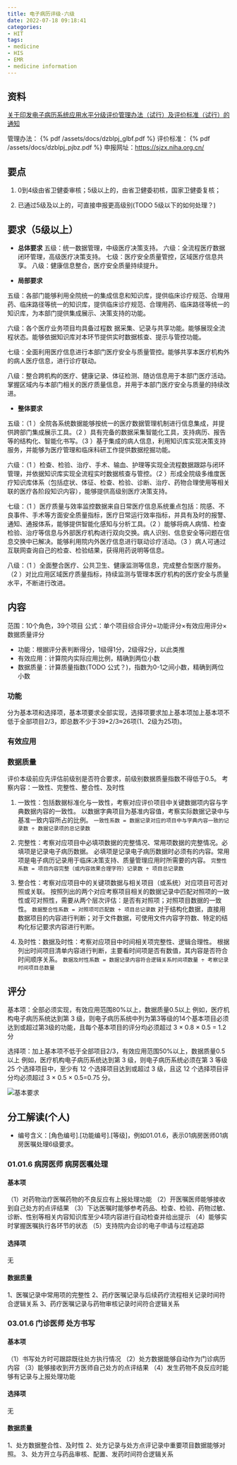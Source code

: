 ```yaml
---
title: 电子病历评级-六级
date: 2022-07-18 09:18:41
categories:
- HIT
tags:
- medicine
- HIS
- EMR
- medicine information
---
```

## 资料
[关于印发电子病历系统应用水平分级评价管理办法（试行）及评价标准（试行）的通知](http://www.gov.cn/xinwen/2018-12/09/content_5347261.htm)
<!--more-->
管理办法：
{% pdf /assets/docs/dzblpj_glbf.pdf %}
评价标准：
{% pdf /assets/docs/dzblpj_pjbz.pdf %}
申报网址：https://sjzx.niha.org.cn/
## 要点
1. 0到4级由省卫健委审核；5级以上的，由省卫健委初核，国家卫健委复核；

2. 已通过5级及以上的，可直接申报更高级别(TODO 5级以下的如何处理？)

## 要求（5级以上）
- **总体要求**
五级：统一数据管理，中级医疗决策支持。
六级：全流程医疗数据闭环管理，高级医疗决策支持。
七级：医疗安全质量管控，区域医疗信息共享。
八级：健康信息整合，医疗安全质量持续提升。

- **局部要求**

五级：各部门能够利用全院统一的集成信息和知识库，提供临床诊疗规范、合理用药、临床路径等统一的知识库，提供临床诊疗规范、合理用药、临床路径等统一的知识库，为本部门提供集成展示、决策支持的功能。

六级：各个医疗业务项目均具备过程数 据采集、记录与共享功能。能够展现全流程状态。能够依据知识库对本环节提供实时数据核查、提示与管控功能。

七级：全面利用医疗信息进行本部门医疗安全与质量管控。能够共享本医疗机构外的病人医疗信息，进行诊疗联动。

八级：整合跨机构的医疗、健康记录、体征检测、随访信息用于本部门医疗活动。掌握区域内与本部门相关的医疗质量信息，并用于本部门医疗安全与质量的持续改进。

- **整体要求**

五级：（1 ）全院各系统数据能够按统一的医疗数据管理机制进行信息集成，并提供跨部门集成展示工具。（2 ）具有完备的数据采集智能化工具，支持病历、报告等的结构化、智能化书写。（3 ）基于集成的病人信息，利用知识库实现决策支持服务，并能够为医疗管理和临床科研工作提供数据挖掘功能。

六级：（1 ）检查、检验、治疗、手术、输血、护理等实现全流程数据跟踪与闭环管理，并依据知识库实现全流程实时数据核查与管控。（2 ）形成全院级多维度医疗知识库体系（包括症状、体征、检查、检验、诊断、治疗、药物合理使用等相关联的医疗各阶段知识内容），能够提供高级别医疗决策支持。

七级：（1 ）医疗质量与效率监控数据来自日常医疗信息系统重点包括：院感、不良事件、手术等方面安全质量指标，医疗日常运行效率指标，并具有及时的报警、通知、通报体系，能够提供智能化感知与分析工具。（2 ）能够将病人病情、检查检验、治疗等信息与外部医疗机构进行双向交换。病人识别、信息安全等问题在信息交换中已解决。能够利用院内外医疗信息进行联动诊疗活动。（3 ）病人可通过互联网查询自己的检查、检验结果，获得用药说明等信息。

八级：（1 ）全面整合医疗、公共卫生、健康监测等信息，完成整合型医疗服务。（2 ）对比应用区域医疗质量指标，持续监测与管理本医疗机构的医疗安全与质量水平，不断进行改进。

## 内容
范围：10个角色，39个项目
公式：单个项目综合评分=功能评分×有效应用评分×数据质量评分
 - 功能：根据评分表判断得分，1级得1分，2级得2分，以此类推
 - 有效应用：计算院内实际应用比例，精确到两位小数
 - 数据质量：计算质量指数(TODO 公式？)，指数为0-1之间小数，精确到两位小数

### 功能
分为基本项和选择项，基本项要求全部实现，选择项要求加上基本项加上基本项不低于全部项目2/3，即总数不少于39*2/3≈26项(1、2级为25项)。

### 有效应用


### 数据质量
评价本级前应先评估前级别是否符合要求，前级别数据质量指数不得低于0.5。
考察内容：一致性、完整性、整合性、及时性
1. 一致性：包括数据标准化与一致性，考察对应评价项目中关键数据项内容与字典数据内容的一致性。
以数据字典项目为基准内容值，考察实际数据记录中与基准一致内容所占的比例。
`一致性系数 = 数据记录对应的项目中与字典内容一致的记录数 ÷ 数据记录项的总记录数`

2. 完整性：考察对应项目中必填项数据的完整情况、常用项数据的完整情况。必填项是记录电子病历数据。
必填项是记录电子病历数据时必须有的内容。常用项是电子病历记录用于临床决策支持、质量管理应用时所需要的内容。
`完整性系数 = 项目内容完整（或内容效果合理字符）记录数 ÷ 项目总记录数`

3. 整合性：考察对应项目中的关键项数据与相关项目（或系统）对应项目可否对照或关联。
按照列出的两个对应考察项目相关的数据记录中匹配对照项的一致性或可对照性，需要从两个层次评估：是否有对照项；对照项目数据的一致性。
`数据整合性系数 = 对照项可匹配数 ÷ 项目总记录数`
对于结构化数据，直接用数据项目的内容进行判断；对于文件数据，可使用文件内容字符数、特定的结构化标记要求内容进行判断。

4. 及时性：数据及时性：考察对应项目中时间相关项完整性、逻辑合理性。
根据列出时间项目清单内容进行判断，主要看时间项是否有数值，其内容是否符合时间顺序关系。 
`数据及时性系数 = 数据记录内容符合逻辑关系时间项数量 ÷ 考察记录时间项目总数量`

## 评分
基本项：全部必须实现，有效应用范围80%以上，数据质量0.5以上
 例如，医疗机构电子病历系统达到第 3 级，则电子病历系统中列为第3等级的14个基本项目必须达到或超过第3级的功能，且每个基本项目的评分均必须超过 3 × 0.8 × 0.5 = 1.2 分

选择项：加上基本项不低于全部项目2/3，有效应用范围50%以上，数据质量0.5以上
 例如，医疗机构电子病历系统达到第 3 级，则电子病历系统必须在第 3 等级 25 个选择项目中，至少有 12 个选择项目达到或超过 3 级，且这 12 个选择项目评分均必须超过 3 × 0.5 × 0.5=0.75 分。

![基本要求](/images/blpj_zdyq.png)

## 分工解读(个人)
- 编号含义：[角色编号].[功能编号].[等级]，例如01.01.6，表示01病房医师01病房医嘱处理6级要求。
### 01.01.6 病房医师 病房医嘱处理
#### 基本项
（1）对药物治疗医嘱药物的不良反应有上报处理功能
（2）开医嘱医师能够接收到自己处方的点评结果
（3）下达医嘱时能够参考药品、检查、检验、药物过敏、诊断、性别等相关内容知识库至少4项内容进行自动检查并给出提示
（4）能够实时掌握医嘱执行各环节的状态
（5）支持院内会诊的电子申请与过程追踪

#### 选择项
无

#### 数据质量
1、医嘱记录中常用项的完整性
2、药疗医嘱记录与后续药疗流程相关记录时间符合逻辑关系
3、药疗医嘱记录与药物审核记录时间符合逻辑关系

### 03.01.6 门诊医师 处方书写
#### 基本项
（1）书写处方时可跟踪既往处方执行情况
（2）处方数据能够自动作为门诊病历内容
（3）能够接收到开方医师自己处方的点评结果
（4）发生药物不良反应时能够有记录与上报处理功能

#### 选择项
无

#### 数据质量
1、处方数据整合性、及时性
2、处方记录与处方点评记录中重要项目数据能够对照。
3、处方开立与药品审核、配置、发药时间符合逻辑关系

